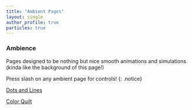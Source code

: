 ```yaml
---
title: "Ambient Pages"
layout: single
author_profile: true
particles: true
---
```


### Ambience

Pages designed to be nothing but nice smooth animations and simulations (kinda like the background of this page!)

Press slash on any ambient page for controls!
{: .notice}

<a href="/_pages/ambientLineParticles/" class="btn btn--primary">Dots and Lines</a>

<a href="/_pages/colorQuilt/" class="btn btn--primary">Color Quilt</a>

<!--
<script type="module">
    import { showLogo } from "/assets/js/threejs/logo3d.js";
    showLogo();
</script>
-->
